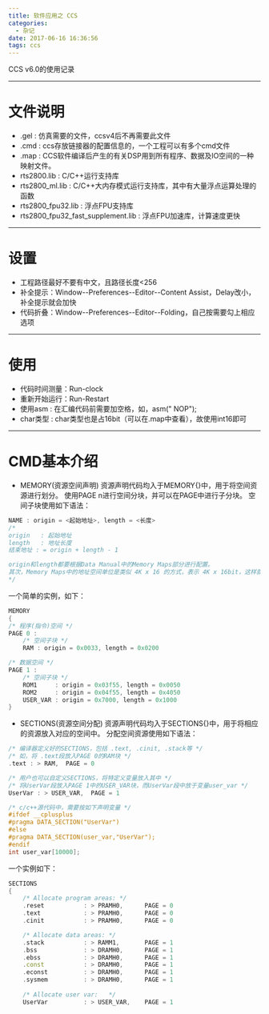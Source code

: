 ```yaml
---
title: 软件应用之 CCS
categories:
  - 杂记
date: 2017-06-16 16:36:56
tags: ccs
---
```


CCS v6.0的使用记录

<!-- more -->

---
# 文件说明
 - .gel : 仿真需要的文件，ccsv4后不再需要此文件
 - .cmd : ccs存放链接器的配置信息的，一个工程可以有多个cmd文件
 - .map : CCS软件编译后产生的有关DSP用到所有程序、数据及IO空间的一种映射文件。
 - rts2800.lib : C/C++运行支持库
 - rts2800_ml.lib : C/C++大内存模式运行支持库，其中有大量浮点运算处理的函数
 - rts2800_fpu32.lib : 浮点FPU支持库
 - rts2800_fpu32_fast_supplement.lib : 浮点FPU加速库，计算速度更快


---
# 设置 
 - 工程路径最好不要有中文，且路径长度<256
 - 补全提示：Window--Preferences--Editor--Content Assist，Delay改小，补全提示就会加快
 - 代码折叠：Window--Preferences--Editor--Folding，自己按需要勾上相应选项

---
# 使用
 - 代码时间测量：Run-clock
 - 重新开始运行：Run-Restart
 - 使用asm : 在汇编代码前需要加空格，如，asm(" NOP");
 - char类型 : char类型也是占16bit（可以在.map中查看），故使用int16即可
 
 
---
# CMD基本介绍
 - MEMORY(资源空间声明)
资源声明代码均入于MEMORY{}中，用于将空间资源进行划分。
使用PAGE n进行空间分块，并可以在PAGE中进行子分块。
空间子块使用如下语法：

```cpp
NAME : origin = <起始地址>, length = <长度>
/*
origin   : 起始地址
length   : 地址长度
结束地址 : = origin + length - 1

origin和length都要根据Data Manual中的Memory Maps部分进行配置。
其次，Memory Maps中的地址空间单位是类似 4K x 16 的方式，表示 4K x 16bit，这样就是说，origin和length的单位为 16bit，即单位是 2字节，或者说 1个字
*/
```

一个简单的实例，如下：

```cpp
MEMORY
{
/* 程序(指令)空间 */
PAGE 0 :
    /* 空间子块 */
    RAM : origin = 0x0033, length = 0x0200

/* 数据空间 */
PAGE 1 :
    /* 空间子块 */
    ROM1     : origin = 0x03f55, length = 0x0050
    ROM2     : origin = 0x04f55, length = 0x4050
    USER_VAR : origin = 0x7000, length = 0x1000
}
```

 - SECTIONS(资源空间分配)
资源声明代码均入于SECTIONS{}中，用于将相应的资源放入对应的空间中。
分配空间资源使用如下语法：

```cpp
/* 编译器定义好的SECTIONS，包括 .text, .cinit, .stack等 */
/* 如，将 .text段放入PAGE 0的RAM块 */
.text : > RAM,  PAGE = 0

/* 用户也可以自定义SECTIONS，将特定义变量放入其中 */
/* 将UserVar段放入PAGE 1中的USER_VAR块，而UserVar段中放于变量user_var */
UserVar : > USER_VAR,  PAGE = 1

/* c/c++源代码中，需要按如下声明变量 */
#ifdef __cplusplus
#pragma DATA_SECTION("UserVar")
#else
#pragma DATA_SECTION(user_var,"UserVar");
#endif
int user_var[10000];
```

一个实例如下：

```cpp
SECTIONS
{
    /* Allocate program areas: */
    .reset           : > PRAMH0,      PAGE = 0
    .text            : > PRAMH0,      PAGE = 0
    .cinit           : > PRAMH0,      PAGE = 0

    /* Allocate data areas: */
    .stack           : > RAMM1,       PAGE = 1
    .bss             : > DRAMH0,      PAGE = 1
    .ebss            : > DRAMH0,      PAGE = 1
    .const           : > DRAMH0,      PAGE = 1
    .econst          : > DRAMH0,      PAGE = 1      
    .sysmem          : > DRAMH0,      PAGE = 1
   
    /* Allocate user var:   */
    UserVar          : > USER_VAR,    PAGE = 1
```






 
